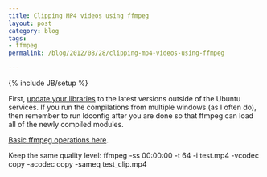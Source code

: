 ```yaml
---
title: Clipping MP4 videos using ffmpeg
layout: post
category: blog
tags:
- ffmpeg
permalink: /blog/2012/08/28/clipping-mp4-videos-using-ffmpeg

---
```

{% include JB/setup %}
<div id="node-213" class="node node-blog node-promoted">
  <div class="content clearfix">
    <div class="field field-name-body field-type-text-with-summary field-label-hidden"><div class="field-items"><div class="field-item even"><p>First, <a href="https://ffmpeg.org/trac/ffmpeg/wiki/UbuntuCompilationGuide">update your libraries</a> to the latest versions outside of the Ubuntu services. If you run the compilations from multiple windows (as I often do), then remember to run ldconfig after you are done so that ffmpeg can load all of the newly compiled modules.</p>
<p><a href="http://www.dzhang.com/blog/2011/12/25/basic-video-manipulation-with-ffmpeg">Basic ffmpeg operations here</a>.</p>
<p>Keep the same quality level: ffmpeg -ss 00:00:00 -t 64 -i test.mp4 -vcodec copy -acodec copy -sameq test_clip.mp4</p>
</div></div></div>  </div>
</div>
